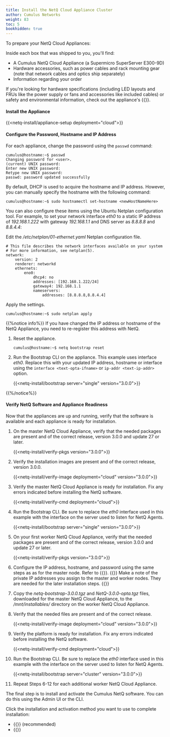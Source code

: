 ```yaml
---
title: Install the NetQ Cloud Appliance Cluster
author: Cumulus Networks
weight: 83
toc: 5
bookhidden: true
---
```

To prepare your NetQ Cloud Appliances:

Inside each box that was shipped to you, you'll find:

- A Cumulus NetQ Cloud Appliance (a Supermicro SuperServer E300-9D)
- Hardware accessories, such as power cables and rack mounting gear (note that network cables and optics ship separately)
- Information regarding your order

If you're looking for hardware specifications (including LED layouts and FRUs like the power supply or fans and accessories like included cables) or safety and environmental information, check out the appliance's {{<exlink url="https://www.supermicro.com/manuals/superserver/mini-itx/MNL-2094.pdf" text="user manual">}}.

#### Install the Appliance

{{<netq-install/appliance-setup deployment="cloud">}}

#### Configure the Password, Hostname and IP Address

For each appliance, change the password using the `passwd` command:

```
cumulus@hostname:~$ passwd
Changing password for <user>.
(current) UNIX password:
Enter new UNIX password:
Retype new UNIX password:
passwd: password updated successfully
```

By default, DHCP is used to acquire the hostname and IP address. However, you can manually specify the hostname with the following command:

```
cumulus@hostname:~$ sudo hostnamectl set-hostname <newHostNameHere>
```

You can also configure these items using the Ubuntu Netplan configuration tool. For example, to set your network interface *eth0* to a static IP address of *192.168.1.222* with gateway *192.168.1.1* and DNS server as *8.8.8.8* and *8.8.4.4*:

Edit the */etc/netplan/01-ethernet.yaml* Netplan configuration file.

```
# This file describes the network interfaces available on your system
# For more information, see netplan(5).
network:
    version: 2
    renderer: networkd
    ethernets:
        eno0:
            dhcp4: no
            addresses: [192.168.1.222/24]
            gateway4: 192.168.1.1
            nameservers:
                addresses: [8.8.8.8,8.8.4.4]
```

Apply the settings.

```
cumulus@hostname:~$ sudo netplan apply
```

{{%notice info%}}
If you have changed the IP address or hostname of the NetQ Appliance, you need to re-register this address with NetQ.

1. Reset the appliance.

    ```
    cumulus@hostname:~$ netq bootstrap reset
    ```

2. Run the Bootstrap CLI on the appliance. This example uses interface *eth0*. Replace this with your updated IP address, hostname or interface using the `interface <text-opta-ifname>` or `ip-addr <text-ip-addr>` option.

    {{<netq-install/bootstrap server="single" version="3.0.0">}}

{{%/notice%}}

#### Verify NetQ Software and Appliance Readiness

Now that the appliances are up and running, verify that the software is available and each appliance is ready for installation.

1. On the master NetQ Cloud Appliance, verify that the needed packages are present and of the correct release, version 3.0.0 and update 27 or later.

    {{<netq-install/verify-pkgs version="3.0.0">}}

2. Verify the installation images are present and of the correct release, version 3.0.0.

    {{<netq-install/verify-image deployment="cloud" version="3.0.0">}}

3. Verify the master NetQ Cloud Appliance is ready for installation. Fix any errors indicated before installing the NetQ software.

    {{<netq-install/verify-cmd deployment="cloud">}}

4. Run the Bootstrap CLI. Be sure to replace the *eth0* interface used in this example with the interface on the server used to listen for NetQ Agents.

    {{<netq-install/bootstrap server="single" version="3.0.0">}}

5. On your first worker NetQ Cloud Appliance, verify that the needed packages are present and of the correct release, version 3.0.0 and update 27 or later.

    {{<netq-install/verify-pkgs version="3.0.0">}}

6. Configure the IP address, hostname, and password using the same steps as as for the master node. Refer to {{<link url="#configure-the-password-hostname-and-ip-address" text="Configure the Password, Hostname, and IP Address">}}.
    {{<notice note>}}
Make a note of the private IP addresses you assign to the master and worker nodes. They are needed for the later installation steps.
    {{</notice>}}

7. Copy the *netq-bootstrap-3.0.0.tgz* and *NetQ-3.0.0-opta.tgz* files, downloaded for the master NetQ Cloud Appliance, to the */mnt/installables/* directory on the worker NetQ Cloud Appliance.

8. Verify that the needed files are present and of the correct release.

    {{<netq-install/verify-image deployment="cloud" version="3.0.0">}}

9. Verify the platform is ready for installation. Fix any errors indicated before installing the NetQ software.

    {{<netq-install/verify-cmd deployment="cloud">}}

10. Run the Bootstrap CLI. Be sure to replace the *eth0* interface used in this example with the interface on the server used to listen for NetQ Agents.

    {{<netq-install/bootstrap server="cluster" version="3.0.0">}}

11. Repeat Steps 6-12 for each additional worker NetQ Cloud Appliance.

The final step is to install and activate the Cumulus NetQ software.  You can do this using the Admin UI or the CLI.

Click the installation and activation method you want to use to complete installation:

- {{<link title="Install NetQ Using the Admin UI" text="Use the Admin UI">}} (recommended)
- {{<link title="Install NetQ Using the CLI" text="Use the CLI">}}